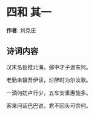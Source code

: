 # 四和  其一

**作者**: 刘克庄

## 诗词内容

汉末名臣推北海，邺中才子逊东阿。

老勤未辍吾伊读，烂醉时为尔汝歌。

一滴何妨卢行少，五车安重惠施多。

客来问话巴巴说，君不回头可奈何。

